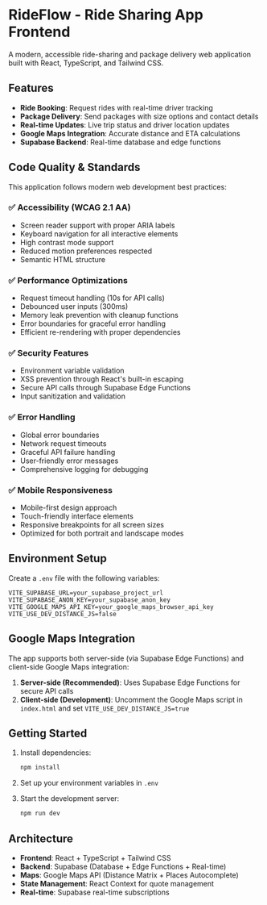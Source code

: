 # RideFlow - Ride Sharing App Frontend

A modern, accessible ride-sharing and package delivery web application built with React, TypeScript, and Tailwind CSS.

## Features

- **Ride Booking**: Request rides with real-time driver tracking
- **Package Delivery**: Send packages with size options and contact details
- **Real-time Updates**: Live trip status and driver location updates
- **Google Maps Integration**: Accurate distance and ETA calculations
- **Supabase Backend**: Real-time database and edge functions

## Code Quality & Standards

This application follows modern web development best practices:

### ✅ **Accessibility (WCAG 2.1 AA)**
- Screen reader support with proper ARIA labels
- Keyboard navigation for all interactive elements
- High contrast mode support
- Reduced motion preferences respected
- Semantic HTML structure

### ✅ **Performance Optimizations**
- Request timeout handling (10s for API calls)
- Debounced user inputs (300ms)
- Memory leak prevention with cleanup functions
- Error boundaries for graceful error handling
- Efficient re-rendering with proper dependencies

### ✅ **Security Features**
- Environment variable validation
- XSS prevention through React's built-in escaping
- Secure API calls through Supabase Edge Functions
- Input sanitization and validation

### ✅ **Error Handling**
- Global error boundaries
- Network request timeouts
- Graceful API failure handling
- User-friendly error messages
- Comprehensive logging for debugging

### ✅ **Mobile Responsiveness**
- Mobile-first design approach
- Touch-friendly interface elements
- Responsive breakpoints for all screen sizes
- Optimized for both portrait and landscape modes

## Environment Setup

Create a `.env` file with the following variables:

```env
VITE_SUPABASE_URL=your_supabase_project_url
VITE_SUPABASE_ANON_KEY=your_supabase_anon_key
VITE_GOOGLE_MAPS_API_KEY=your_google_maps_browser_api_key
VITE_USE_DEV_DISTANCE_JS=false
```

## Google Maps Integration

The app supports both server-side (via Supabase Edge Functions) and client-side Google Maps integration:

1. **Server-side (Recommended)**: Uses Supabase Edge Functions for secure API calls
2. **Client-side (Development)**: Uncomment the Google Maps script in `index.html` and set `VITE_USE_DEV_DISTANCE_JS=true`

## Getting Started

1. Install dependencies:
   ```bash
   npm install
   ```

2. Set up your environment variables in `.env`

3. Start the development server:
   ```bash
   npm run dev
   ```

## Architecture

- **Frontend**: React + TypeScript + Tailwind CSS
- **Backend**: Supabase (Database + Edge Functions + Real-time)
- **Maps**: Google Maps API (Distance Matrix + Places Autocomplete)
- **State Management**: React Context for quote management
- **Real-time**: Supabase real-time subscriptions
